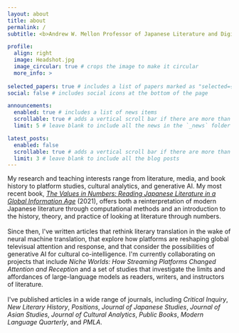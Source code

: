 ```yaml
---
layout: about
title: about
permalink: /
subtitle: <b>Andrew W. Mellon Professor of Japanese Literature and Digital Studies</b><br><a href='https://ealc.uchicago.edu'>Department of East Asian Languages & Civilizations</a>, University of Chicago<br><a href='mailto:hoytlong@uchicago.edu'>hoytlong@uchicago.edu</a>

profile:
  align: right
  image: Headshot.jpg
  image_circular: true # crops the image to make it circular
  more_info: >
  
selected_papers: true # includes a list of papers marked as "selected={true}"
social: false # includes social icons at the bottom of the page

announcements:
  enabled: true # includes a list of news items
  scrollable: true # adds a vertical scroll bar if there are more than 3 news items
  limit: 5 # leave blank to include all the news in the `_news` folder

latest_posts:
  enabled: false
  scrollable: true # adds a vertical scroll bar if there are more than 3 new posts items
  limit: 3 # leave blank to include all the blog posts
---
```


My research and teaching interests range from literature, media, and book history to platform studies, cultural analytics, and generative AI. My most recent book, [*The Values in Numbers: Reading Japanese Literature in a Global Information Age*](https://cup.columbia.edu/book/the-values-in-numbers/9780231193511/) (2021), offers both a reinterpretation of modern Japanese literature through computational methods and an introduction to the history, theory, and practice of looking at literature through numbers.<br> 
<br>Since then, I've written articles that rethink literary translation in the wake of neural machine translation, that explore how platforms are reshaping global televisual attention and response, and that consider the possibilities of generative AI for cultural co-intelligence. I'm currently collaborating on projects that include *Niche Worlds: How Streaming Platforms Changed Attention and Reception* and a set of studies that investigate the limits and affordances of large-language models as readers, writers, and instructors of literature.<br>
<br>I've published articles in a wide range of journals, including *Critical Inquiry*, *New Literary History*, *Positions*, *Journal of Japanese Studies*, *Journal of Asian Studies*, *Journal of Cultural Analytics*, *Public Books*, *Modern Language Quarterly*, and *PMLA*.
